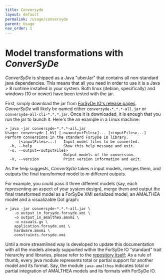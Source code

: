 ```yaml
---
title: Conversyde
layout: default
permalink: /usage/conversyde
parent: Usage
nav_order: 1
---
```




# Model transformations with _ConverSyDe_

_ConverSyDe_ is shipped as a Java "uberJar" that contains all non-standard java dependencies. This means
that all you need in order to use it is a Java > 8 runtime installed in your system. Both linux (debian, specifically) and
windows (10 or newer) have been tested with the jar.

First, simply download the jar from [ForSyDe IO's release pages]({{site.sources.forsydeio}}/releases). 
_ConverSyDe_ will likely be named either `conversyde-*.*.*-all.jar` or `conversyde-all-cli-*.*.*.jar`. 
Once it is downloaded, it is enough that you run the jar to launch it. Here's the an example in a Linux machine:

    > java -jar conversyde-*.*.*-all.jar 
    Usage: conversyde [-hV] [-o=<outputFiles>]... [<inputFiles>...]
    Perform conversions in the standard ForSyDe IO library.
          [<inputFiles>...]   Input model files to be converted.
      -h, --help              Show this help message and exit.
      -o, --output=<outputFiles>
                              Output models of the conversion.
      -V, --version           Print version information and exit.

As the help suggests, _ConverSyDe_ takes _n_ input models, merges them, and outputs the final transformed model to _m_ different outputs.

For example, you could pass it three different models (say, each representing an aspect of your system design), merge them and output
the final transformed model as a ForSyDe XMI serialized model, an AMALTHEA model and a visualizable Dot graph:

    > java -jar conversyde-*.*.*-all.jar \
        -o output_in_forsyde.forsyde.xmi \
        -o output_in_amalthea.amxmi \
        -o visuals.gv \
        application.forsyde.xmi \
        hardware.amxmi \
        constraints.forsyde.xmi

Until a more streamlined way is developed to update this documentation with all the models already supported
within the ForSyDe IO "standard" trait hierarchy and libraries, please refer to the [repository itself](https://github.com/forsyde/forsyde-io);
As a rule of thumb, every java module represents total or partial support for another model and its format. 
Say, the module `java-amalthea` indicates total or partial integration of AMALTHEA models and its formats with
ForSyDe IO.